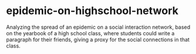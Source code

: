 # epidemic-on-highschool-network
Analyzing the spread of an epidemic on a social interaction network, based on the yearbook of a high school class, where students could write a paragraph for their friends, giving a proxy for the social connections in that class.
